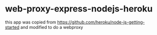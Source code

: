# web-proxy-express-nodejs-heroku

this app was copied from https://github.com/heroku/node-js-getting-started and modified to do a webproxy